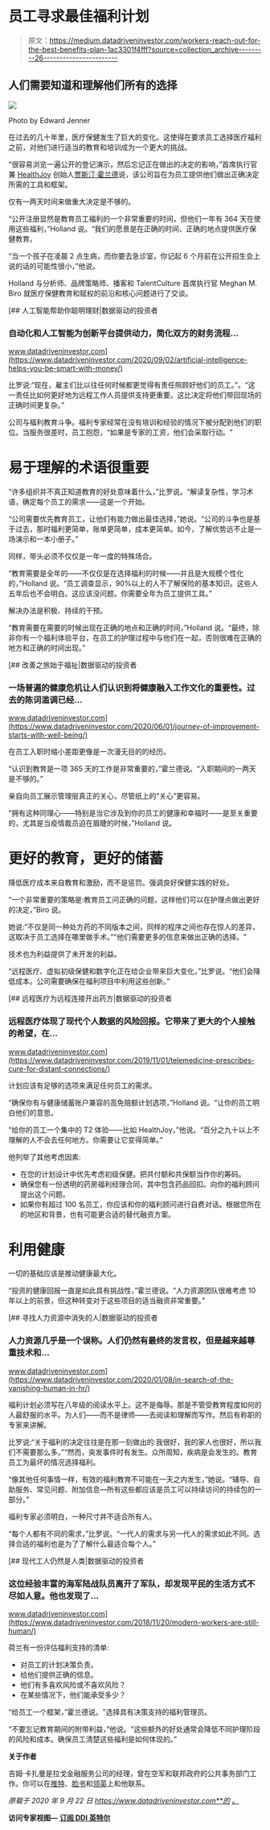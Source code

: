 # 员工寻求最佳福利计划

> 原文：<https://medium.datadriveninvestor.com/workers-reach-out-for-the-best-benefits-plan-1ac3301f4fff?source=collection_archive---------26----------------------->

## 人们需要知道和理解他们所有的选择

![](img/d6f3b3a7424df97f8bd29d6be54bfd95.png)

Photo by Edward Jenner

在过去的几十年里，医疗保健发生了巨大的变化。这使得在要求员工选择医疗福利之前，对他们进行适当的教育和培训成为一个更大的挑战。

“很容易浏览一遍公开的登记演示，然后忘记正在做出的决定的影响，”首席执行官兼 [HealthJoy](https://healthjoy.com/) 创始人[贾斯汀·霍兰德](https://twitter.com/JH_HealthJoy)说，该公司旨在为员工提供他们做出正确决定所需的工具和框架。

仅有一两天时间来做重大决定是不够的。

“公开注册显然是教育员工福利的一个非常重要的时间，但他们一年有 364 天在使用这些福利，”Holland 说。“我们的愿景是在正确的时间、正确的地点提供医疗保健教育。

“当一个孩子在凌晨 2 点生病，而你要去急诊室，你记起 6 个月前在公开招生会上说的话的可能性很小，”他说。

Holland 与分析师、品牌策略师、播客和 TalentCulture 首席执行官 Meghan M. Biro 就医疗保健教育和赋权的前沿和核心问题进行了交谈。

[](https://www.datadriveninvestor.com/2020/09/02/artificial-intelligence-helps-you-be-smart-with-money/) [## 人工智能帮助你聪明理财|数据驱动的投资者

### 自动化和人工智能为创新平台提供动力，简化双方的财务流程…

www.datadriveninvestor.com](https://www.datadriveninvestor.com/2020/09/02/artificial-intelligence-helps-you-be-smart-with-money/) 

比罗说:“现在，雇主们比以往任何时候都更觉得有责任照顾好他们的员工。”。“这一责任比如何更好地为远程工作人员提供支持更重要。这比决定将他们带回现场的正确时间更复杂。”

公司与福利教育斗争。福利专家经常在没有培训和经验的情况下被分配到他们的职位。当服务很差时，员工抱怨，“如果是专家的工资，他们会采取行动。"

# 易于理解的术语很重要

“许多组织并不真正知道教育的好处意味着什么，”比罗说。“解读复杂性，学习术语，确定每个员工的需求——这是一个开始。

“公司需要优先教育员工，让他们有能力做出最佳选择，”她说。“公司的斗争也是基于过去，那时福利更简单，账单更简单，成本更简单。如今，了解优势远不止是一场演示和一本小册子。”

同样，带头必须不仅仅是一年一度的特殊场合。

“教育需要是全年的——不仅仅是在选择福利的时候——并且是大规模个性化的，”Holland 说。“员工调查显示，90%以上的人不了解保险的基本知识。这些人五年后也不会明白。这应该没问题。你需要全年为员工提供工具。”

解决办法是积极、持续的干预。

“教育需要在需要的时候出现在正确的地点和正确的时间，”Holland 说。“最终，除非你有一个福利体验平台，在员工的护理过程中与他们在一起，否则很难在正确的地方和正确的时间出现。”

[](https://www.datadriveninvestor.com/2020/06/01/journey-of-improvement-starts-with-well-being/) [## 改善之旅始于福祉|数据驱动的投资者

### 一场普遍的健康危机让人们认识到将健康融入工作文化的重要性。过去的陈词滥调已经…

www.datadriveninvestor.com](https://www.datadriveninvestor.com/2020/06/01/journey-of-improvement-starts-with-well-being/) 

在员工入职时缩小差距更像是一次漫无目的的经历。

“认识到教育是一项 365 天的工作是非常重要的，”霍兰德说。“入职期间的一两天是不够的。”

亲自向员工展示管理层真正的关心，尽管纸上的“关心”更容易。

“拥有这种同理心——特别是当它涉及到你的员工的健康和幸福时——是至关重要的，尤其是当疫情裁员迫在眉睫的时候，”Holland 说。

# 更好的教育，更好的储蓄

降低医疗成本来自教育和激励，而不是惩罚。强调良好保健实践的好处。

“一个非常重要的策略是:教育员工问正确的问题，这样他们可以在护理点做出更好的决定，”Biro 说。

她说:“不仅是同一种处方药的不同版本之间，同样的程序之间也存在惊人的差异，这取决于员工选择在哪里做手术。”"他们需要更多的信息来做出正确的选择。"

技术也为利益提供了未开发的利益。

“远程医疗、虚拟初级保健和数字化正在给企业带来巨大变化，”比罗说。“他们会降低成本。公司需要确保在福利项目中利用这些创新。”

[](https://www.datadriveninvestor.com/2019/11/01/telemedicine-prescribes-cure-for-distant-connections/) [## 远程医疗为远程连接开出药方|数据驱动的投资者

### 远程医疗体现了现代个人数据的风险回报。它带来了更大的个人接触的希望，在…

www.datadriveninvestor.com](https://www.datadriveninvestor.com/2019/11/01/telemedicine-prescribes-cure-for-distant-connections/) 

计划应该有足够的选项来满足任何员工的需求。

“确保你有与健康储蓄账户兼容的高免赔额计划选项，”Holland 说。“让你的员工明白他们的意思。

“给你的员工一个集中的 T2 体验——比如 HealthJoy，”他说。“百分之九十以上不理解的人不会去任何地方。你需要让它变得简单。”

他列举了其他考虑因素:

*   在您的计划设计中优先考虑初级保健。把共付额和共保额当作你的筹码。
*   确保您有一份透明的药房福利经理合同，其中包含药品回扣。向你的福利顾问提出这个问题。
*   如果你有超过 100 名员工，你应该和你的福利顾问进行自费对话。根据您所在的地区和背景，也有可能更合适的替代融资方案。

# 利用健康

一切的基础应该是推动健康最大化。

“投资的健康回报一直是如此具有挑战性，”霍兰德说。“人力资源团队很难考虑 10 年以上的前景，但这种转变对于这些项目的适当融资非常重要。”

[](https://www.datadriveninvestor.com/2020/01/08/in-search-of-the-vanishing-human-in-hr/) [## 寻找人力资源中消失的人|数据驱动的投资者

### 人力资源几乎是一个误称。人们仍然有最终的发言权，但是越来越尊重技术和…

www.datadriveninvestor.com](https://www.datadriveninvestor.com/2020/01/08/in-search-of-the-vanishing-human-in-hr/) 

福利计划必须写在八年级的阅读水平上。这不是侮辱。那是不管受教育程度如何的人最舒服的水平。为人们——而不是律师——去阅读和理解而写作。然后有称职的专家来讲解。

比罗说:“关于福利的决定往往是在那一刻做出的:我很好，我的家人也很好，所以我们不需要那么多。”“然而，突发事件时有发生。众所周知，疾病是会发生的。教育员工为最坏的情况选择福利。

“像其他任何事情一样，有效的福利教育不可能在一天之内发生，”她说。“辅导、自助服务、常见问题、附加信息—所有这些都应该是员工可以持续访问的持续包的一部分。”

福利专家必须明白，一种尺寸并不适合所有人。

“每个人都有不同的需求，”比罗说。“一代人的需求与另一代人的需求如此不同。选择合适的福利也是为了了解什么最适合每个人。”

[](https://www.datadriveninvestor.com/2018/11/20/modern-workers-are-still-human/) [## 现代工人仍然是人类|数据驱动的投资者

### 这位经验丰富的海军陆战队员离开了军队，却发现平民的生活方式不尽如人意。他也发现了…

www.datadriveninvestor.com](https://www.datadriveninvestor.com/2018/11/20/modern-workers-are-still-human/) 

荷兰有一份评估福利支持的清单:

*   对员工的计划决策负责。
*   给他们提供正确的信息。
*   他们有多喜欢风险或不喜欢风险？
*   在某些情况下，他们能承受多少？

“给员工一个框架，”霍兰德说。"选择具有决策支持的福利管理员。

“不要忘记教育期间的附带利益，”他说。“这些额外的好处通常会降低不同护理阶段的风险和成本。确保员工清楚这些福利是如何体现的。”

**关于作者**

吉姆·卡扎曼是拉戈金融服务公司的经理，曾在空军和联邦政府的公共事务部门工作。你可以在[推特](https://twitter.com/JKatzaman)、[脸书](https://www.facebook.com/jim.katzaman)和[领英](https://www.linkedin.com/in/jim-katzaman-33641b21/)上和他联系。

*原载于 2020 年 9 月 22 日 https://www.datadriveninvestor.com**的* [*。*](https://www.datadriveninvestor.com/2020/09/22/workers-reach-out-for-the-best-benefits-plan/)

**访问专家视图—** [**订阅 DDI 英特尔**](https://datadriveninvestor.com/ddi-intel)